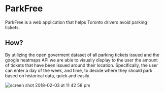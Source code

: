 # ParkFree

ParkFree is a web application that helps Toronto drivers avoid parking tickets. 

## How?

By utilizing the open goverment dataset of all parking tickets issued and the google heatmaps API we are able to visually display to the user the amount of tickets that have been issued around their location. Specifically, the user can enter a day of the week, and time, to decide where they should park based on historical data, quick and easily.


![screen shot 2018-02-03 at 11 42 58 pm](https://user-images.githubusercontent.com/12948431/35774401-12c5d05a-093c-11e8-92c8-26b3c12c24de.png)
